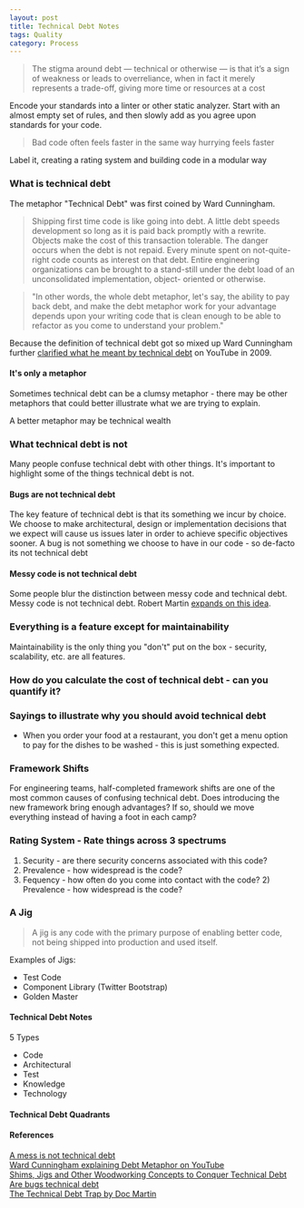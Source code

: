 ```yaml
---
layout: post
title: Technical Debt Notes
tags: Quality
category: Process
---
```

> The stigma around debt — technical or otherwise — is that it’s a sign of weakness or leads to overreliance, when in fact it merely represents a trade-off, giving more time or resources at a cost  

Encode your standards into a linter or other static analyzer. Start with an almost empty set of rules, and then slowly add as you agree upon standards for your code.  

> Bad code often feels faster in the same way hurrying feels faster  

Label it, creating a rating system and building code in a modular way

### What is technical debt

The metaphor "Technical Debt" was first coined by Ward Cunningham.

> Shipping first time code is like going into debt. A little debt speeds development so long as it is paid back promptly with a rewrite. Objects make the cost of this transaction tolerable. The danger occurs when the debt is not repaid. Every minute spent on not-quite-right code counts as interest on that debt. Entire engineering organizations can be brought to a stand-still under the debt load of an unconsolidated implementation, object- oriented or otherwise.  

> "In other words, the whole debt metaphor, let's say, the ability to pay back debt, and make the debt metaphor work for your advantage depends upon your writing code that is clean enough to be able to refactor as you come to understand your problem."

Because the definition of technical debt got so mixed up Ward Cunningham further [clarified what he meant by technical debt](https://www.youtube.com/watch?v=pqeJFYwnkjE) on YouTube in 2009.

#### It's only a metaphor

Sometimes technical debt can be a clumsy metaphor - there may be other metaphors that could better illustrate what we are trying to explain.

A better metaphor may be technical wealth

### What technical debt is not

Many people confuse technical debt with other things. It's important to highlight some of the things technical debt is not.  

#### Bugs are not technical debt

The key feature of technical debt is that its something we incur by choice. We choose to make architectural, design or implementation decisions that we expect will cause us issues later in order to achieve specific objectives sooner. A bug is not something we choose to have in our code - so de-facto its not technical debt

#### Messy code is not technical debt

Some people blur the distinction between messy code and technical debt. Messy code is not technical debt. Robert Martin [expands on this idea](https://sites.google.com/site/unclebobconsultingllc/a-mess-is-not-a-technical-debt).

### Everything is a feature except for maintainability  

Maintainability is the only thing you "don't" put on the box - security, scalability, etc. are all features.

### How do you calculate the cost of technical debt - can you quantify it?

### Sayings to illustrate why you should avoid technical debt

- When you order your food at a restaurant, you don't get a menu option to pay for the dishes to be washed - this is just something expected.  

### Framework Shifts

For engineering teams, half-completed framework shifts are one of the most common causes of confusing technical debt. Does introducing the new framework bring enough advantages? If so, should we move everything instead of having a foot in each camp?   

### Rating System - Rate things across 3 spectrums  

1) Security - are there security concerns associated with this code?  
2) Prevalence - how widespread is the code?  
3) Fequency - how often do you come into contact with the code?  2) Prevalence - how widespread is the code?  

### A Jig

> A jig is any code with the primary purpose of enabling better code, not being shipped into production and used itself. 

Examples of Jigs:  
- Test Code  
- Component Library (Twitter Bootstrap)  
- Golden Master  


#### Technical Debt Notes ####

5 Types
- Code
- Architectural
- Test
- Knowledge
- Technology

#### Technical Debt Quadrants ####

#### References ####

[A mess is not technical debt](https://sites.google.com/site/unclebobconsultingllc/a-mess-is-not-a-technical-debt)  
[Ward Cunningham explaining Debt Metaphor on YouTube](https://www.youtube.com/watch?v=pqeJFYwnkjE)  
[Shims, Jigs and Other Woodworking Concepts to Conquer Technical Debt](http://firstround.com/review/shims-jigs-and-other-woodworking-concepts-to-conquer-technical-debt/)  
[Are bugs technical debt](http://programmers.stackexchange.com/questions/207060/are-bugs-part-of-technical-debt)  
[The Technical Debt Trap by Doc Martin](http://blog.markpearl.co.za/The-Technical-Debt-Trap)  
